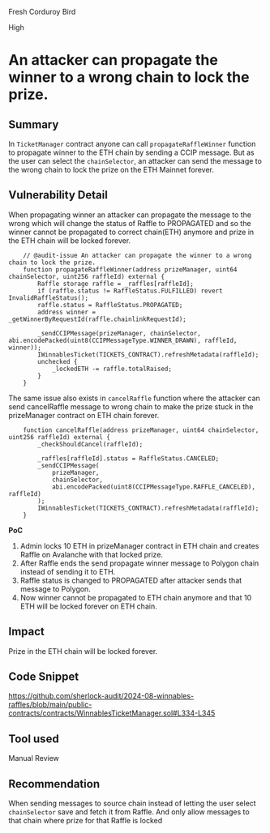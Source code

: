 Fresh Corduroy Bird

High

# An attacker can propagate the winner to a wrong chain to lock the prize.

## Summary
In `TicketManager` contract anyone can call `propagateRaffleWinner` function to propagate winner to the ETH chain by sending a CCIP message. But as the user can select the `chainSelector`, an attacker can send the message to the wrong chain to lock the prize on the ETH Mainnet forever.

## Vulnerability Detail
When propagating winner an attacker can propagate the message to the wrong which will change the status of Raffle to PROPAGATED and so the winner cannot be propagated to correct chain(ETH) anymore and prize in the ETH chain will be locked forever.

```solidity
    // @audit-issue An attacker can propagate the winner to a wrong chain to lock the prize.
    function propagateRaffleWinner(address prizeManager, uint64 chainSelector, uint256 raffleId) external {
        Raffle storage raffle = _raffles[raffleId];
        if (raffle.status != RaffleStatus.FULFILLED) revert InvalidRaffleStatus();
        raffle.status = RaffleStatus.PROPAGATED;
        address winner = _getWinnerByRequestId(raffle.chainlinkRequestId);

        _sendCCIPMessage(prizeManager, chainSelector, abi.encodePacked(uint8(CCIPMessageType.WINNER_DRAWN), raffleId, winner));
        IWinnablesTicket(TICKETS_CONTRACT).refreshMetadata(raffleId);
        unchecked {
            _lockedETH -= raffle.totalRaised;
        }
    }
```
The same issue also exists in `cancelRaffle` function where the attacker can send cancelRaffle message to wrong chain to make the prize stuck in the prizeManager contract on ETH chain forever.

```solidity
    function cancelRaffle(address prizeManager, uint64 chainSelector, uint256 raffleId) external {
        _checkShouldCancel(raffleId);

        _raffles[raffleId].status = RaffleStatus.CANCELED;
        _sendCCIPMessage(
            prizeManager,
            chainSelector,
            abi.encodePacked(uint8(CCIPMessageType.RAFFLE_CANCELED), raffleId)
        );
        IWinnablesTicket(TICKETS_CONTRACT).refreshMetadata(raffleId);
    }
```

**PoC**
1. Admin locks 10 ETH in prizeManager contract in ETH chain and creates Raffle on Avalanche with that locked prize.
2. After Raffle ends the send propagate winner message to Polygon chain instead of sending it to ETH.
3. Raffle status is changed to PROPAGATED after attacker sends that message to Polygon.
4. Now winner cannot be propagated to ETH chain anymore and that 10 ETH will be locked forever on ETH chain.

## Impact
Prize in the ETH chain will be locked forever.

## Code Snippet

https://github.com/sherlock-audit/2024-08-winnables-raffles/blob/main/public-contracts/contracts/WinnablesTicketManager.sol#L334-L345

## Tool used

Manual Review

## Recommendation
When sending messages to source chain instead of letting the user select `chainSelector` save and fetch it from Raffle. And only allow messages to that chain where prize for that Raffle is locked